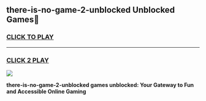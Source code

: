 
## there-is-no-game-2-unblocked Unblocked Games👋
<h3>
<a href="https://news.freeplayer.one?title=there-is-no-game-2-unblocked&ref=16F">CLICK TO PLAY</a></h3>
<hr>

<h3>
<a href="https://news.freeplayer.one?title=there-is-no-game-2-unblocked&ref=16F">CLICK 2 PLAY</a>
  
</h3>

<a href="https://news.freeplayer.one?title=there-is-no-game-2-unblocked&ref=16F/"><img src="https://clearcache.store/games.png"></a>


**there-is-no-game-2-unblocked games unblocked: Your Gateway to Fun and Accessible Online Gaming**
